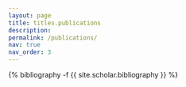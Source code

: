 ```yaml
---
layout: page
title: titles.publications
description: 
permalink: /publications/
nav: true
nav_order: 3
---
```

<!-- _pages/publications.md -->
<div class="publications">

{% bibliography -f {{ site.scholar.bibliography }} %}

</div>
